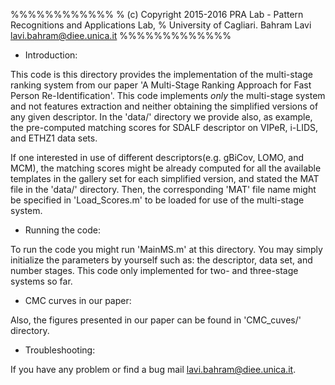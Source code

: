 %%%%%%%%%%%%
% (c) Copyright 2015-2016 PRA Lab - Pattern Recognitions and Applications Lab,
% University of Cagliari. Bahram Lavi <lavi.bahram@diee.unica.it>
%%%%%%%%%%%%%

* Introduction:

This code is this directory provides the implementation of the multi-stage 
ranking system from our paper 'A Multi-Stage Ranking Approach for Fast 
Person Re-Identification'. This code implements *only* the multi-stage system
and not features extraction and neither obtaining the simplified versions
of any given descriptor. In the 'data/' directory we provide also, as example,
the pre-computed matching scores for SDALF descriptor on VIPeR, i-LIDS, and ETHZ1 data sets. 

If one interested in use of different descriptors(e.g. gBiCov, LOMO, and MCM), 
the matching scores might be already computed for all the available templates 
in the gallery set for each simplified version, and stated the MAT file in 
the 'data/' directory. Then, the corresponding 'MAT' file name might be 
specified in 'Load_Scores.m' to be loaded for use of the multi-stage system. 

* Running the code:

To run the code you might run 'MainMS.m' at this directory. You may simply
initialize the parameters by yourself such as: the descriptor, data set, 
and number stages.
This code only implemented for two- and three-stage systems so far. 

* CMC curves in our paper:

Also, the figures presented in our paper can be found in 'CMC_cuves/' directory.
 
* Troubleshooting:

If you have any problem or find a bug mail <lavi.bahram@diee.unica.it>.


